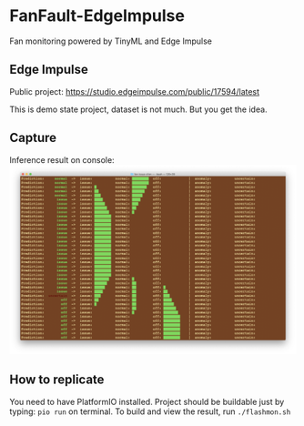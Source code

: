 # FanFault-EdgeImpulse
Fan monitoring powered by TinyML and Edge Impulse

## Edge Impulse
Public project: https://studio.edgeimpulse.com/public/17594/latest

This is demo state project, dataset is not much. But you get the idea.

## Capture
Inference result on console:
![capture](https://raw.githubusercontent.com/andriyadi/FanFault-EdgeImpulse/main/assets/terminal_cap.png)

## How to replicate
You need to have PlatformIO installed. 
Project should be buildable just by typing: `pio run` on terminal. 
To build and view the result, run `./flashmon.sh`
